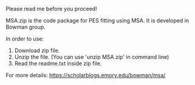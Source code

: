 Please read me before you proceed!

MSA.zip is the code package for PES fitting using MSA. It is developed in Bowman group. 

In order to use:

1. Download zip file.
2. Unzip the file. (You can use 'unzip MSA.zip' in command line)
3. Read the readme.txt inside zip file.

For more details: https://scholarblogs.emory.edu/bowman/msa/
